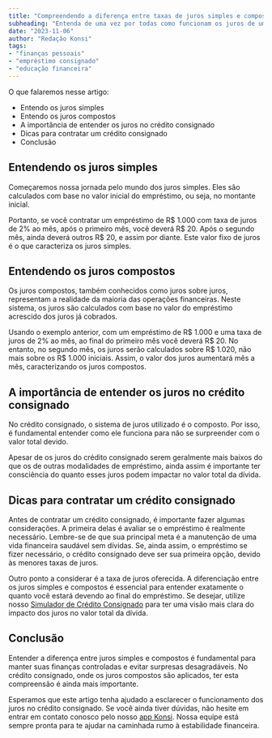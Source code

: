 ```yaml
---
title: "Compreendendo a diferença entre taxas de juros simples e compostos no crédito consignado"
subheading: "Entenda de uma vez por todas como funcionam os juros de um crédito consignado e evite surpresas."
date: "2023-11-06"
author: "Redação Konsi"
tags:
- "finanças pessoais"
- "empréstimo consignado"
- "educação financeira"
---
```


O que falaremos nesse artigo:

- Entendo os juros simples
- Entendo os juros compostos
- A importância de entender os juros no crédito consignado
- Dicas para contratar um crédito consignado
- Conclusão

## Entendendo os juros simples

Começaremos nossa jornada pelo mundo dos juros simples. Eles são calculados com base no valor inicial do empréstimo, ou seja, no montante inicial.

Portanto, se você contratar um empréstimo de R$ 1.000 com taxa de juros de 2% ao mês, após o primeiro mês, você deverá R$ 20. Após o segundo mês, ainda deverá outros R$ 20, e assim por diante. Este valor fixo de juros é o que caracteriza os juros simples.

## Entendendo os juros compostos

Os juros compostos, também conhecidos como juros sobre juros, representam a realidade da maioria das operações financeiras. Neste sistema, os juros são calculados com base no valor do empréstimo acrescido dos juros já cobrados.

Usando o exemplo anterior, com um empréstimo de R$ 1.000 e uma taxa de juros de 2% ao mês, ao final do primeiro mês você deverá R$ 20. No entanto, no segundo mês, os juros serão calculados sobre R$ 1.020, não mais sobre os R$ 1.000 iniciais. Assim, o valor dos juros aumentará mês a mês, caracterizando os juros compostos.

## A importância de entender os juros no crédito consignado

No crédito consignado, o sistema de juros utilizado é o composto. Por isso, é fundamental entender como ele funciona para não se surpreender com o valor total devido.

Apesar de os juros do crédito consignado serem geralmente mais baixos do que os de outras modalidades de empréstimo, ainda assim é importante ter consciência do quanto esses juros podem impactar no valor total da dívida.

## Dicas para contratar um crédito consignado

Antes de contratar um crédito consignado, é importante fazer algumas considerações. A primeira delas é avaliar se o empréstimo é realmente necessário. Lembre-se de que sua principal meta é a manutenção de uma vida financeira saudável sem dívidas. Se, ainda assim, o empréstimo se fizer necessário, o crédito consignado deve ser sua primeira opção, devido às menores taxas de juros.

Outro ponto a considerar é a taxa de juros oferecida. A diferenciação entre os juros simples e compostos é essencial para entender exatamente o quanto você estará devendo ao final do empréstimo. Se desejar, utilize nosso [Simulador de Crédito Consignado](https://konsi.com.br/simular-emprestimo-consignado) para ter uma visão mais clara do impacto dos juros no valor total da dívida.

## Conclusão

Entender a diferença entre juros simples e compostos é fundamental para manter suas finanças controladas e evitar surpresas desagradáveis. No crédito consignado, onde os juros compostos são aplicados, ter esta compreensão é ainda mais importante.

Esperamos que este artigo tenha ajudado a esclarecer o funcionamento dos juros no crédito consignado. Se você ainda tiver dúvidas, não hesite em entrar em contato conosco pelo nosso [app Konsi](https://konsi.com.br/app). Nossa equipe está sempre pronta para te ajudar na caminhada rumo à estabilidade financeira.
